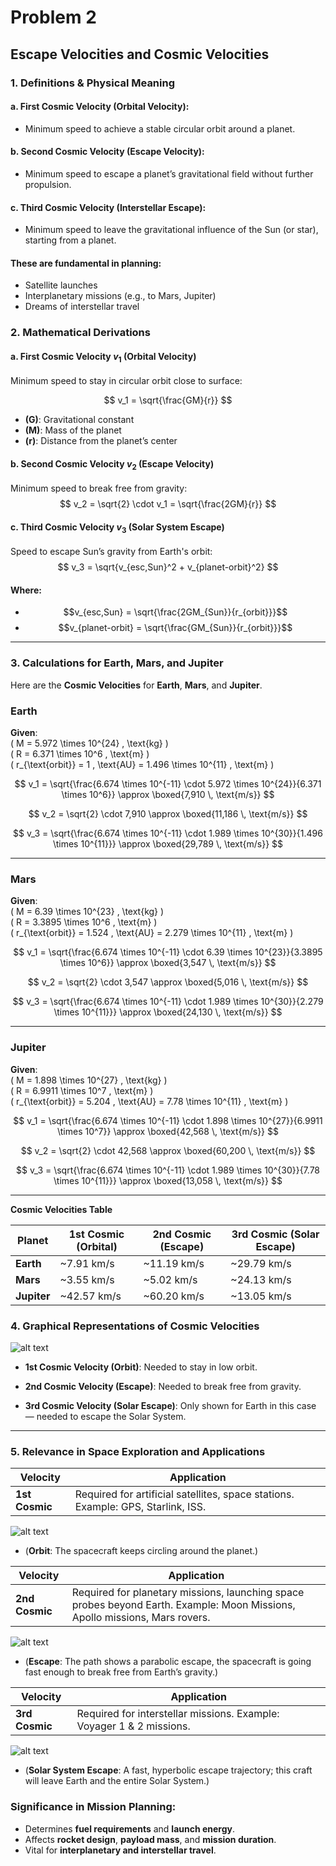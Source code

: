 # Problem 2
## **Escape Velocities and Cosmic Velocities**

### 1. Definitions & Physical Meaning

#### a. **First Cosmic Velocity (Orbital Velocity):**
  - Minimum speed to achieve a stable circular orbit around a planet.
#### b. **Second Cosmic Velocity (Escape Velocity):**
  - Minimum speed to escape a planet’s gravitational field without further propulsion.
#### c. **Third Cosmic Velocity (Interstellar Escape):**
  - Minimum speed to leave the gravitational influence of the Sun (or star), starting from a planet.

#### **These are fundamental in planning:**
- Satellite launches
- Interplanetary missions (e.g., to Mars, Jupiter)
- Dreams of interstellar travel

### 2.  Mathematical Derivations

#### a. First Cosmic Velocity $v_1$ (Orbital Velocity)
Minimum speed to stay in circular orbit close to surface:

$$
v_1 = \sqrt{\frac{GM}{r}}
$$

- **\(G\)**: Gravitational constant
- **\(M\)**: Mass of the planet
- **\(r\)**: Distance from the planet’s center

#### b. Second Cosmic Velocity $v_2$ (Escape Velocity)
Minimum speed to break free from gravity:
$$
v_2 = \sqrt{2} \cdot v_1 = \sqrt{\frac{2GM}{r}}
$$

#### c. Third Cosmic Velocity  $v_3$ (Solar System Escape)
Speed to escape Sun’s gravity from Earth's orbit:
$$
v_3 = \sqrt{v_{esc,Sun}^2 + v_{planet-orbit}^2}
$$
#### Where:
- $$v_{esc,Sun} = \sqrt{\frac{2GM_{Sun}}{r_{orbit}}}$$
- $$v_{planet-orbit} = \sqrt{\frac{GM_{Sun}}{r_{orbit}}}$$

---

### **3. Calculations for Earth, Mars, and Jupiter**

Here are the **Cosmic Velocities** for **Earth**, **Mars**, and **Jupiter**.


###  **Earth**

**Given**:  
\( M = 5.972 \times 10^{24} \, \text{kg} \)  
\( R = 6.371 \times 10^6 \, \text{m} \)  
\( r_{\text{orbit}} = 1 \, \text{AU} = 1.496 \times 10^{11} \, \text{m} \)

$$
v_1 = \sqrt{\frac{6.674 \times 10^{-11} \cdot 5.972 \times 10^{24}}{6.371 \times 10^6}} \approx \boxed{7,910 \, \text{m/s}}
$$

$$
v_2 = \sqrt{2} \cdot 7,910 \approx \boxed{11,186 \, \text{m/s}}
$$

$$
v_3 = \sqrt{\frac{6.674 \times 10^{-11} \cdot 1.989 \times 10^{30}}{1.496 \times 10^{11}}} \approx \boxed{29,789 \, \text{m/s}}
$$

---

###  **Mars**

**Given**:  
\( M = 6.39 \times 10^{23} \, \text{kg} \)  
\( R = 3.3895 \times 10^6 \, \text{m} \)  
\( r_{\text{orbit}} = 1.524 \, \text{AU} = 2.279 \times 10^{11} \, \text{m} \)

$$
v_1 = \sqrt{\frac{6.674 \times 10^{-11} \cdot 6.39 \times 10^{23}}{3.3895 \times 10^6}} \approx \boxed{3,547 \, \text{m/s}}
$$

$$
v_2 = \sqrt{2} \cdot 3,547 \approx \boxed{5,016 \, \text{m/s}}
$$

$$
v_3 = \sqrt{\frac{6.674 \times 10^{-11} \cdot 1.989 \times 10^{30}}{2.279 \times 10^{11}}} \approx \boxed{24,130 \, \text{m/s}}
$$

---

###  **Jupiter**

**Given**:  
\( M = 1.898 \times 10^{27} \, \text{kg} \)  
\( R = 6.9911 \times 10^7 \, \text{m} \)  
\( r_{\text{orbit}} = 5.204 \, \text{AU} = 7.78 \times 10^{11} \, \text{m} \)

$$
v_1 = \sqrt{\frac{6.674 \times 10^{-11} \cdot 1.898 \times 10^{27}}{6.9911 \times 10^7}} \approx \boxed{42,568 \, \text{m/s}}
$$

$$
v_2 = \sqrt{2} \cdot 42,568 \approx \boxed{60,200 \, \text{m/s}}
$$

$$
v_3 = \sqrt{\frac{6.674 \times 10^{-11} \cdot 1.989 \times 10^{30}}{7.78 \times 10^{11}}} \approx \boxed{13,058 \, \text{m/s}}
$$

---


**Cosmic Velocities Table**

| Planet   | 1st Cosmic (Orbital) | 2nd Cosmic (Escape) | 3rd Cosmic (Solar Escape) |
|----------|----------------------|----------------------|----------------------------|
| **Earth**   | ~7.91 km/s               | ~11.19 km/s               | ~29.79 km/s                      |
| **Mars**    | ~3.55 km/s               | ~5.02 km/s                | ~24.13 km/s                   |
| **Jupiter** | ~42.57 km/s              | ~60.20 km/s               |  ~13.05 km/s                   |



### 4. **Graphical Representations of Cosmic Velocities**

![alt text](<Cosmic Velocities For Earth, Mars, And Jupiter-1.png>)

- **1st Cosmic Velocity (Orbit)**: Needed to stay in low orbit.

- **2nd Cosmic Velocity (Escape)**: Needed to break free from gravity.

- **3rd Cosmic Velocity (Solar Escape)**: Only shown for Earth in this case — needed to escape the Solar System.

---

###  **5. Relevance in Space Exploration and Applications**


| Velocity | Application |
|----------|-------------|
| **1st Cosmic** | Required for artificial satellites, space stations. Example: GPS, Starlink, ISS.|

![alt text](<1st Cosmic Velocity From Earth.png>)

- (**Orbit**: The spacecraft keeps circling around the planet.)

| Velocity | Application |
|----------|-------------|
| **2nd Cosmic** | Required for planetary missions, launching space probes beyond Earth.  Example: Moon Missions, Apollo missions, Mars rovers. |

![alt text](<2nd Cosmic Velocity From Earth.png>)

- (**Escape**: The path shows a parabolic escape, the spacecraft is going fast enough to break free from Earth’s gravity.)

| Velocity | Application |
|----------|-------------|
| **3rd Cosmic** | Required for interstellar missions. Example: Voyager 1 & 2 missions. |

![alt text](<3rd Cosmic Velocity From Earth.png>)

- (**Solar System Escape**: A fast, hyperbolic escape trajectory; this craft will leave Earth and the entire Solar System.)


### **Significance in Mission Planning**:
- Determines **fuel requirements** and **launch energy**.
- Affects **rocket design**, **payload mass**, and **mission duration**.
- Vital for **interplanetary and interstellar travel**.


